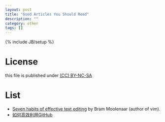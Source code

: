 ```yaml
---
layout: post
title: "Good Articles You Should Read"
description: ""
category: other
tags: []
---
```

{% include JB/setup %}
# License
this file is published under [(CC) BY-NC-SA](http://creativecommons.org/licenses/by-nc-sa/3.0/)

# List
* [Seven habits of effective text editing](http://www.moolenaar.net/habits.html) by Bram Moolenaar (author of vim).
* [如何高效利用GitHub](http://www.yangzhiping.com/tech/github.html)
